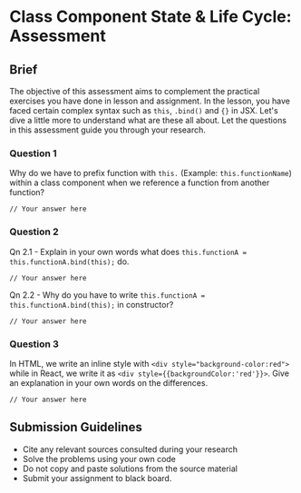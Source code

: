 # Class Component State & Life Cycle: Assessment

## Brief

The objective of this assessment aims to complement the practical exercises you have done in lesson and assignment. In the lesson, you have faced certain complex syntax such as `this`, `.bind()` and `{}` in JSX. Let's dive a little more to understand what are these all about. Let the questions in this assessment guide you through your research.

### Question 1

Why do we have to prefix function with `this.` (Example: `this.functionName`) within a class component when we reference a function from another function?

```
// Your answer here
```

### Question 2

Qn 2.1 - Explain in your own words what does `this.functionA = this.functionA.bind(this);` do.

```
// Your answer here
```

Qn 2.2 - Why do you have to write `this.functionA = this.functionA.bind(this);` in constructor?

```
// Your answer here
```

### Question 3

In HTML, we write an inline style with `<div style="background-color:red">` while in React, we write it as `<div style={{backgroundColor:'red'}}>`. Give an explanation in your own words on the differences.

```
// Your answer here
```

## Submission Guidelines

- Cite any relevant sources consulted during your research
- Solve the problems using your own code
- Do not copy and paste solutions from the source material
- Submit your assignment to black board.
